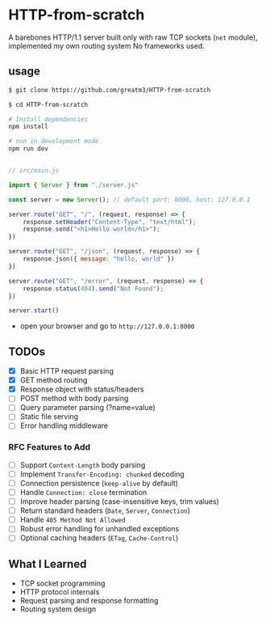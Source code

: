 # HTTP-from-scratch

A barebones HTTP/1.1 server built only with raw TCP sockets (`net` module), implemented my own routing system
No frameworks used.

## usage

```sh
$ git clone https://github.com/greatm3/HTTP-from-scratch

$ cd HTTP-from-scratch

# Install dependencies
npm install

# run in development mode 
npm run dev
```

```js

// src/main.js

import { Server } from "./server.js"

const server = new Server(); // default port: 8000, host: 127.0.0.1

server.route("GET", "/", (request, response) => {
    response.setHeader("Content-Type", "text/html");
    response.send("<h1>Hello world</h1>");
})

server.route("GET", "/json", (request, response) => {
    response.json({ message: "hello, world" })
})

server.route("GET", "/error", (request, response) => {
    response.status(404).send("Not Found");
})

server.start()
```

- open your browser and go to `http://127.0.0.1:8000`

## TODOs
- [x] Basic HTTP request parsing
- [x] GET method routing
- [x] Response object with status/headers
- [ ] POST method with body parsing
- [ ] Query parameter parsing (?name=value)
- [ ] Static file serving
- [ ] Error handling middleware

### RFC Features to Add
- [ ] Support `Content-Length` body parsing  
- [ ] Implement `Transfer-Encoding: chunked` decoding  
- [ ] Connection persistence (`keep-alive` by default)  
- [ ] Handle `Connection: close` termination  
- [ ] Improve header parsing (case-insensitive keys, trim values)  
- [ ] Return standard headers (`Date`, `Server`, `Connection`)  
- [ ] Handle `405 Method Not Allowed`  
- [ ] Robust error handling for unhandled exceptions  
- [ ] Optional caching headers (`ETag`, `Cache-Control`)  

## What I Learned
- TCP socket programming
- HTTP protocol internals
- Request parsing and response formatting
- Routing system design
